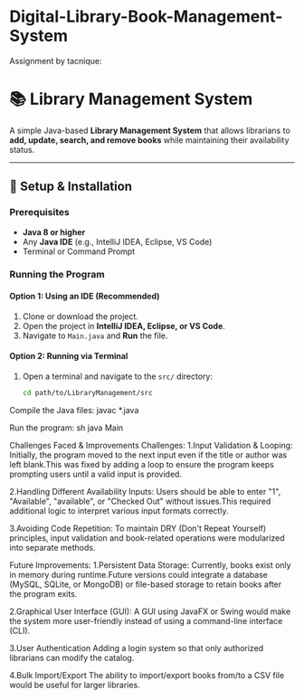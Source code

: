 # Digital-Library-Book-Management-System
Assignment by tacnique:
# 📚 Library Management System  

A simple Java-based **Library Management System** that allows librarians to **add, update, search, and remove books** while maintaining their availability status.  

---

## 🚀 Setup & Installation  

### Prerequisites  
- **Java 8 or higher**  
- Any **Java IDE** (e.g., IntelliJ IDEA, Eclipse, VS Code)  
- Terminal or Command Prompt  

### Running the Program  

#### Option 1: Using an IDE (Recommended)  
1. Clone or download the project.  
2. Open the project in **IntelliJ IDEA, Eclipse, or VS Code**.  
3. Navigate to `Main.java` and **Run** the file.  

#### Option 2: Running via Terminal  
1. Open a terminal and navigate to the `src/` directory:  
   ```sh
   cd path/to/LibraryManagement/src

Compile the Java files:
javac *.java

Run the program:
sh
java Main


Challenges Faced & Improvements
Challenges:
1.Input Validation & Looping:
Initially, the program moved to the next input even if the title or author was left blank.This was fixed by adding a loop to ensure the program keeps prompting users until a valid input is provided.

2.Handling Different Availability Inputs:
Users should be able to enter "1", "Available", "available", or "Checked Out" without issues.This required additional logic to interpret various input formats correctly.

3.Avoiding Code Repetition:
To maintain DRY (Don't Repeat Yourself) principles, input validation and book-related operations were modularized into separate methods.

Future Improvements:
1.Persistent Data Storage:
Currently, books exist only in memory during runtime.Future versions could integrate a database (MySQL, SQLite, or MongoDB) or file-based storage to retain books after the program exits.

2.Graphical User Interface (GUI):
A GUI using JavaFX or Swing would make the system more user-friendly instead of using a command-line interface (CLI).

3.User Authentication
Adding a login system so that only authorized librarians can modify the catalog.

4.Bulk Import/Export
The ability to import/export books from/to a CSV file would be useful for larger libraries.


